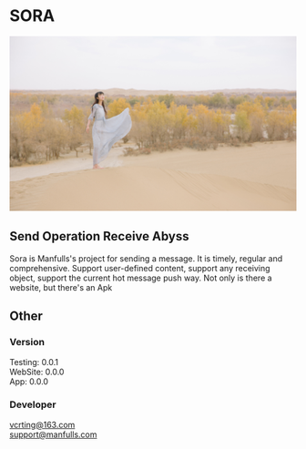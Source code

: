# SORA  
<center><img src ="https://raw.githubusercontent.com/VcrTing/Sora/master/SORA.jpg"/></center>  

##  Send Operation Receive Abyss
Sora is Manfulls's project for sending a message. It is timely, regular and comprehensive.
Support user-defined content, support any receiving object, support the current hot message push way.
Not only is there a website, but there's an Apk
 
## Other 
 
### Version 
Testing: 0.0.1  
WebSite: 0.0.0  
App: 0.0.0  

### Developer
vcrting@163.com  
support@manfulls.com  